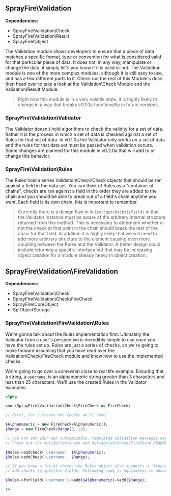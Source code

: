 ## SprayFire\Validation

**Dependencies:**

- SprayFire\Validation\Check
- SprayFire\Validation\Result
- SprayFire\Object

The Validation module allows developers to ensure that a piece of data matches a specific format, type or convention for what is considered valid for that particular piece of data. It does not, in any way, manipulate or change the data, it simply let's you know if it is valid or not. The Validation module is one of the more complex modules, although it is still easy to use, and has a few different parts to it. Check out the rest of this Module's docs then head over to take a look at the Validation\Check Module and the Validation\Result Module.

> Right now this module is in a very volatile state, it is highly likely to change in a way that breaks v0.1.0a functionality in future versions.

### SprayFire\Validation\Validator

The Validator doesn't hold algorithms to check the validity for a set of data. Rather it is the process in which a set of data is checked against a set of Rules for that set of data. In v0.1.0a the Validator only works on a set of data and the rules for that data set must be passed when validation occurs. Some changes are planned for this module in v0.2.0a that will add to or change this behavior.

### SprayFire\Validation\Rules

The Rules hold a series Validation\Check\Check objects that should be ran against a field in the data set. You can think of Rules as a "container of chains", checks are ran against a field in the order they are added to the chain and you should be able to break out of a field's chain anytime you want. Each field is its own chain, this is important to remember.

> Currently there is a design flaw in `Rules::getChecks($field)` in that the Validator instance must be aware of the arbitrary internal structure returned from this method. This is necessary to determine whether or not the check at that point in the chain should break the rest of the chain for that field. In addition it is highly likely that we will need to add more arbitrary structure to the element causing even more coupling between the Rules and the Validator. A better design could include returning a specific interface but that may be increasing object creation for a module already heavy in object creation.

## SprayFire\Validation\FireValidation

**Dependencies:**

- SprayFire\Validation\Check
- SprayFire\Validation\Check\FireCheck
- SprayFire\CoreObject
- SplObjectStorage

### SprayFire\Validation\FireValidation\Rules

We're gonna talk about the Rules implementation first. Ultimately the Validator from a user's perspective is incredibly simple to use once you have the rules set up. Rules are just a series of checks, so we're going to move forward assuming that you have read over the Validation\Check\FireCheck module and know how to use the implemented checks.

We're going to go over a somewhat close to real life example. Ensuring that a string, a `username`, is an alphanumeric string greater than 3 characters and less than 25 characters. We'll use the created Rules in the Validator examples.

```php
<?php

use \SprayFire\Validation\Check\FireCheck as FireCheck;

// First, let's create the Checks we'll need

$Alphanumeric = new FireCheck\Alphanumeric();
$Range = new FireCheck\Range(3, 25);

// you can set your own customizable, templated validation messages here if you wanted
// check out the Validation\Check and Validation\Check\FireCheck README docs for more info

$Rules->addCheck('username', $Alphanumeric);
$Rules->addCheck('username', $Range);

// If you have a lot of checks the Rules object also supports a "fluent" API to
// add checks to specific fields. Following code is equivalent to above

$Rules->forField('username')->add($Alphanumeric)->add($Range);

?>
```